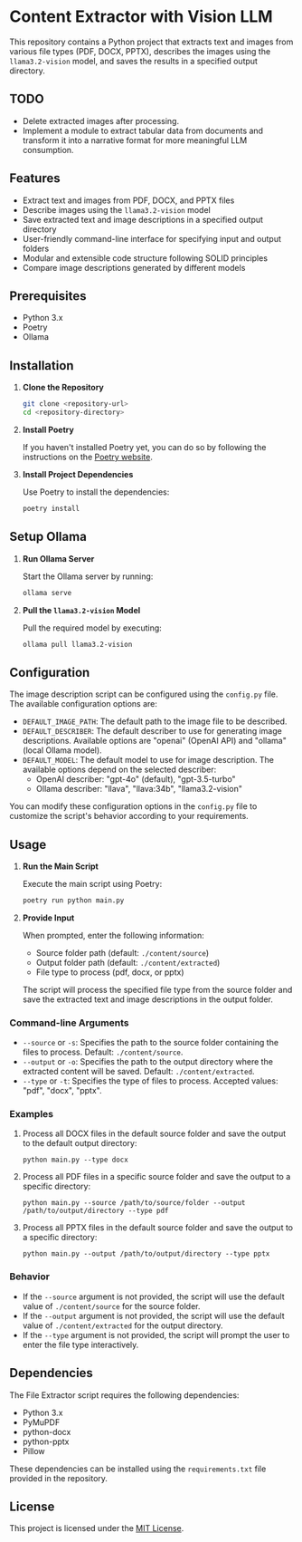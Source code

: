 # Content Extractor with Vision LLM

This repository contains a Python project that extracts text and images from various file types (PDF, DOCX, PPTX), describes the images using the `llama3.2-vision` model, and saves the results in a specified output directory.

## TODO
- Delete extracted images after processing.
- Implement a module to extract tabular data from documents and transform it into a narrative format for more meaningful LLM consumption.

## Features

- Extract text and images from PDF, DOCX, and PPTX files
- Describe images using the `llama3.2-vision` model
- Save extracted text and image descriptions in a specified output directory
- User-friendly command-line interface for specifying input and output folders
- Modular and extensible code structure following SOLID principles
- Compare image descriptions generated by different models

## Prerequisites

- Python 3.x
- Poetry
- Ollama

## Installation

1. **Clone the Repository**

   ```bash
   git clone <repository-url>
   cd <repository-directory>
   ```

2. **Install Poetry**

   If you haven't installed Poetry yet, you can do so by following the instructions on the [Poetry website](https://python-poetry.org/docs/#installation).

3. **Install Project Dependencies**

   Use Poetry to install the dependencies:

   ```bash
   poetry install
   ```

## Setup Ollama

1. **Run Ollama Server**

   Start the Ollama server by running:

   ```bash
   ollama serve
   ```

2. **Pull the `llama3.2-vision` Model**

   Pull the required model by executing:

   ```bash
   ollama pull llama3.2-vision
   ```

## Configuration

The image description script can be configured using the `config.py` file. The available configuration options are:

- `DEFAULT_IMAGE_PATH`: The default path to the image file to be described.
- `DEFAULT_DESCRIBER`: The default describer to use for generating image descriptions. Available options are "openai" (OpenAI API) and "ollama" (local Ollama model).
- `DEFAULT_MODEL`: The default model to use for image description. The available options depend on the selected describer:
  - OpenAI describer: "gpt-4o" (default), "gpt-3.5-turbo"
  - Ollama describer: "llava", "llava:34b", "llama3.2-vision"

You can modify these configuration options in the `config.py` file to customize the script's behavior according to your requirements.

## Usage

1. **Run the Main Script**

   Execute the main script using Poetry:

   ```bash
   poetry run python main.py
   ```

2. **Provide Input**

   When prompted, enter the following information:
   - Source folder path (default: `./content/source`)
   - Output folder path (default: `./content/extracted`)
   - File type to process (pdf, docx, or pptx)

   The script will process the specified file type from the source folder and save the extracted text and image descriptions in the output folder.

### Command-line Arguments

- `--source` or `-s`: Specifies the path to the source folder containing the files to process. Default: `./content/source`.
- `--output` or `-o`: Specifies the path to the output directory where the extracted content will be saved. Default: `./content/extracted`.
- `--type` or `-t`: Specifies the type of files to process. Accepted values: "pdf", "docx", "pptx".

### Examples

1. Process all DOCX files in the default source folder and save the output to the default output directory:
   ```
   python main.py --type docx
   ```

2. Process all PDF files in a specific source folder and save the output to a specific directory:
   ```
   python main.py --source /path/to/source/folder --output /path/to/output/directory --type pdf
   ```

3. Process all PPTX files in the default source folder and save the output to a specific directory:
   ```
   python main.py --output /path/to/output/directory --type pptx
   ```

### Behavior

- If the `--source` argument is not provided, the script will use the default value of `./content/source` for the source folder.
- If the `--output` argument is not provided, the script will use the default value of `./content/extracted` for the output directory.
- If the `--type` argument is not provided, the script will prompt the user to enter the file type interactively.

## Dependencies

The File Extractor script requires the following dependencies:

- Python 3.x
- PyMuPDF
- python-docx
- python-pptx
- Pillow

These dependencies can be installed using the `requirements.txt` file provided in the repository.

## License

This project is licensed under the [MIT License](LICENSE).
